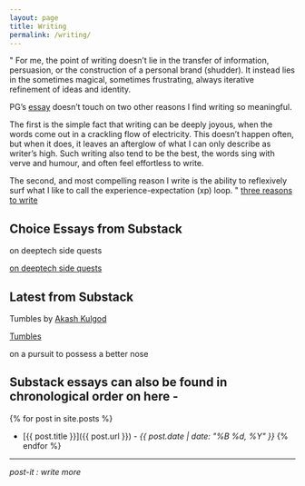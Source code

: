 ```yaml
---
layout: page
title: Writing
permalink: /writing/
---
```


"
For me, the point of writing doesn’t lie in the transfer of information, persuasion, or the construction of a personal brand (shudder). It instead lies in the sometimes magical, sometimes frustrating, always iterative refinement of ideas and identity. 

PG’s [essay](https://www.paulgraham.com/words.html) doesn’t touch on two other reasons I find writing so meaningful. 

The first is the simple fact that writing can be deeply joyous, when the words come out in a crackling flow of electricity. This doesn’t happen often, but when it does, it leaves an afterglow of what I can only describe as writer’s high. Such writing also tend to be the best, the words sing with verve and humour, and often feel effortless to write. 

The second, and most compelling reason I write is the ability to reflexively surf what I like to call the experience-expectation (xp) loop.
"
[three reasons to write](https://www.tumbles.run/p/three-reasons-to-write)

## Choice Essays from Substack

<div class="substack-post-embed"><p lang="en">on deeptech side quests</p><a data-post-link href="https://www.tumbles.run/p/on-deeptech-side-quests">on deeptech side quests</a></div><script async src="https://substack.com/embedjs/embed.js" charset="utf-8"></script>

## Latest from Substack

<div class="substack-feed-embed"><p lang="en">Tumbles by <a href="https://substack.com/@tumbles">Akash Kulgod</a></p><a data-feed-link href="https://www.tumbles.run">Tumbles</a><p>on a pursuit to possess a better nose</p></div><script async src="https://substack.com/embedjs/embed.js" charset="utf-8"></script>

## Substack essays can also be found in chronological order on here -

{% for post in site.posts %}
- [{{ post.title }}]({{ post.url }}) - *{{ post.date | date: "%B %d, %Y" }}*
{% endfor %}

---

*post-it : write more*